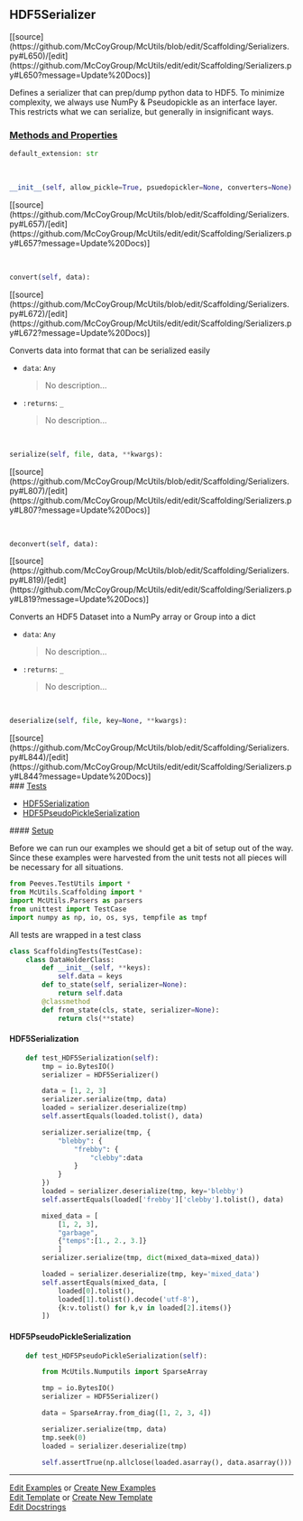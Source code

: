 ## <a id="McUtils.Scaffolding.Serializers.HDF5Serializer">HDF5Serializer</a> 
<div class="docs-source-link" markdown="1">
[[source](https://github.com/McCoyGroup/McUtils/blob/edit/Scaffolding/Serializers.py#L650)/[edit](https://github.com/McCoyGroup/McUtils/edit/edit/Scaffolding/Serializers.py#L650?message=Update%20Docs)]
</div>

Defines a serializer that can prep/dump python data to HDF5.
To minimize complexity, we always use NumPy & Pseudopickle as an interface layer.
This restricts what we can serialize, but generally in insignificant ways.

<div class="collapsible-section">
 <div class="collapsible-section collapsible-section-header" markdown="1">
 
### <a class="collapse-link" data-toggle="collapse" href="#methods">Methods and Properties</a> <a class="float-right" data-toggle="collapse" href="#methods"><i class="fa fa-chevron-down"></i></a>

 </div>
 <div class="collapsible-section collapsible-section-body collapse" id="methods" markdown="1">

```python
default_extension: str
```
<a id="McUtils.Scaffolding.Serializers.HDF5Serializer.__init__" class="docs-object-method">&nbsp;</a> 
```python
__init__(self, allow_pickle=True, psuedopickler=None, converters=None): 
```
<div class="docs-source-link" markdown="1">
[[source](https://github.com/McCoyGroup/McUtils/blob/edit/Scaffolding/Serializers.py#L657)/[edit](https://github.com/McCoyGroup/McUtils/edit/edit/Scaffolding/Serializers.py#L657?message=Update%20Docs)]
</div>

<a id="McUtils.Scaffolding.Serializers.HDF5Serializer.convert" class="docs-object-method">&nbsp;</a> 
```python
convert(self, data): 
```
<div class="docs-source-link" markdown="1">
[[source](https://github.com/McCoyGroup/McUtils/blob/edit/Scaffolding/Serializers.py#L672)/[edit](https://github.com/McCoyGroup/McUtils/edit/edit/Scaffolding/Serializers.py#L672?message=Update%20Docs)]
</div>

Converts data into format that can be serialized easily
- `data`: `Any`
    >No description...
- `:returns`: `_`
    >No description...

<a id="McUtils.Scaffolding.Serializers.HDF5Serializer.serialize" class="docs-object-method">&nbsp;</a> 
```python
serialize(self, file, data, **kwargs): 
```
<div class="docs-source-link" markdown="1">
[[source](https://github.com/McCoyGroup/McUtils/blob/edit/Scaffolding/Serializers.py#L807)/[edit](https://github.com/McCoyGroup/McUtils/edit/edit/Scaffolding/Serializers.py#L807?message=Update%20Docs)]
</div>

<a id="McUtils.Scaffolding.Serializers.HDF5Serializer.deconvert" class="docs-object-method">&nbsp;</a> 
```python
deconvert(self, data): 
```
<div class="docs-source-link" markdown="1">
[[source](https://github.com/McCoyGroup/McUtils/blob/edit/Scaffolding/Serializers.py#L819)/[edit](https://github.com/McCoyGroup/McUtils/edit/edit/Scaffolding/Serializers.py#L819?message=Update%20Docs)]
</div>

Converts an HDF5 Dataset into a NumPy array or Group into a dict
- `data`: `Any`
    >No description...
- `:returns`: `_`
    >No description...

<a id="McUtils.Scaffolding.Serializers.HDF5Serializer.deserialize" class="docs-object-method">&nbsp;</a> 
```python
deserialize(self, file, key=None, **kwargs): 
```
<div class="docs-source-link" markdown="1">
[[source](https://github.com/McCoyGroup/McUtils/blob/edit/Scaffolding/Serializers.py#L844)/[edit](https://github.com/McCoyGroup/McUtils/edit/edit/Scaffolding/Serializers.py#L844?message=Update%20Docs)]
</div>

 </div>
</div>



<div class="collapsible-section">
 <div class="collapsible-section collapsible-section-header" markdown="1">
### <a class="collapse-link" data-toggle="collapse" href="#tests">Tests</a> <a class="float-right" data-toggle="collapse" href="#tests"><i class="fa fa-chevron-down"></i></a>
 </div>
<div class="collapsible-section collapsible-section-body collapse show" id="tests" markdown="1">

- [HDF5Serialization](#HDF5Serialization)
- [HDF5PseudoPickleSerialization](#HDF5PseudoPickleSerialization)

<div class="collapsible-section">
 <div class="collapsible-section collapsible-section-header" markdown="1">
#### <a class="collapse-link" data-toggle="collapse" href="#test-setup">Setup</a> <a class="float-right" data-toggle="collapse" href="#test-setup"><i class="fa fa-chevron-down"></i></a>
 </div>
 <div class="collapsible-section collapsible-section-body collapse" id="test-setup" markdown="1">

Before we can run our examples we should get a bit of setup out of the way.
Since these examples were harvested from the unit tests not all pieces
will be necessary for all situations.
```python
from Peeves.TestUtils import *
from McUtils.Scaffolding import *
import McUtils.Parsers as parsers
from unittest import TestCase
import numpy as np, io, os, sys, tempfile as tmpf
```

All tests are wrapped in a test class
```python
class ScaffoldingTests(TestCase):
    class DataHolderClass:
        def __init__(self, **keys):
            self.data = keys
        def to_state(self, serializer=None):
            return self.data
        @classmethod
        def from_state(cls, state, serializer=None):
            return cls(**state)
```

 </div>
</div>

#### <a name="HDF5Serialization">HDF5Serialization</a>
```python
    def test_HDF5Serialization(self):
        tmp = io.BytesIO()
        serializer = HDF5Serializer()

        data = [1, 2, 3]
        serializer.serialize(tmp, data)
        loaded = serializer.deserialize(tmp)
        self.assertEquals(loaded.tolist(), data)

        serializer.serialize(tmp, {
            "blebby": {
                "frebby": {
                    "clebby":data
                }
            }
        })
        loaded = serializer.deserialize(tmp, key='blebby')
        self.assertEquals(loaded['frebby']['clebby'].tolist(), data)

        mixed_data = [
            [1, 2, 3],
            "garbage",
            {"temps":[1., 2., 3.]}
            ]
        serializer.serialize(tmp, dict(mixed_data=mixed_data))

        loaded = serializer.deserialize(tmp, key='mixed_data')
        self.assertEquals(mixed_data, [
            loaded[0].tolist(),
            loaded[1].tolist().decode('utf-8'),
            {k:v.tolist() for k,v in loaded[2].items()}
        ])
```
#### <a name="HDF5PseudoPickleSerialization">HDF5PseudoPickleSerialization</a>
```python
    def test_HDF5PseudoPickleSerialization(self):

        from McUtils.Numputils import SparseArray

        tmp = io.BytesIO()
        serializer = HDF5Serializer()

        data = SparseArray.from_diag([1, 2, 3, 4])

        serializer.serialize(tmp, data)
        tmp.seek(0)
        loaded = serializer.deserialize(tmp)

        self.assertTrue(np.allclose(loaded.asarray(), data.asarray()))
```

 </div>
</div>

___

[Edit Examples](https://github.com/McCoyGroup/McUtils/edit/gh-pages/ci/examples/McUtils/Scaffolding/Serializers/HDF5Serializer.md) or 
[Create New Examples](https://github.com/McCoyGroup/McUtils/new/gh-pages/?filename=ci/examples/McUtils/Scaffolding/Serializers/HDF5Serializer.md) <br/>
[Edit Template](https://github.com/McCoyGroup/McUtils/edit/gh-pages/ci/docs/McUtils/Scaffolding/Serializers/HDF5Serializer.md) or 
[Create New Template](https://github.com/McCoyGroup/McUtils/new/gh-pages/?filename=ci/docs/templates/McUtils/Scaffolding/Serializers/HDF5Serializer.md) <br/>
[Edit Docstrings](https://github.com/McCoyGroup/McUtils/edit/edit/Scaffolding/Serializers.py#L650?message=Update%20Docs)